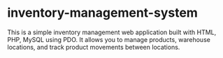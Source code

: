 # inventory-management-system
This is a simple inventory management web application built with HTML, PHP, MySQL using PDO. It allows you to manage products, warehouse locations, and track product movements between locations.

